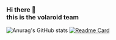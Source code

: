 ### Hi there 👋 <br> this is the volaroid team

![Anurag's GitHub stats](https://github-readme-stats.vercel.app/api?username=mrmacaroni2&show_icons=true&theme=radical)
[![Readme Card](https://github-readme-stats.vercel.app/api/pin/?username=mrmacaroni2&repo=github-readme-stats)](https://github.com/mrmacaroni2/Volaroid)
<!--
**mrmacaroni2/mrmacaroni2** is a ✨ _special_ ✨ repository because its `README.md` (this file) appears on your GitHub profile.

Here are some ideas to get you started:

- 🔭 I’m currently working on ...
- 🌱 I’m currently learning ...
- 👯 I’m looking to collaborate on ...
- 🤔 I’m looking for help with ...
- 💬 Ask me about ...
- 📫 How to reach me: ...
- 😄 Pronouns: ...
- ⚡ Fun fact: ...
-->
